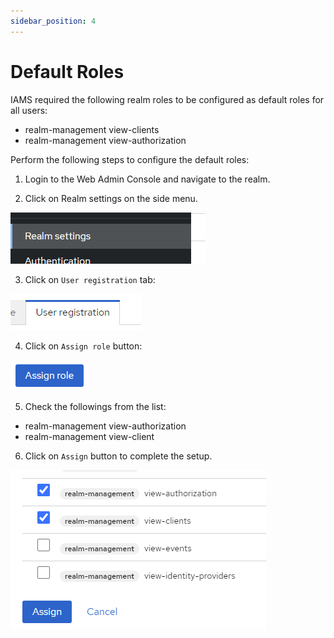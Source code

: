 ```yaml
---
sidebar_position: 4
---
```


#	Default Roles

IAMS required the following realm roles to be configured as default roles for all users:
*	realm-management view-clients
*	realm-management view-authorization


Perform the following steps to configure the default roles: 

1.	Login to the Web Admin Console and navigate to the realm.

2.	Click on Realm settings on the side menu.

![Realm Settings](./images/04_realm_settings.png)


3.	Click on `User registration` tab:
 
![User Registration](./images/04_user_registration.png) 


4.	Click on `Assign role` button:
 
![Assign Role](./images/04_assign_role.png)  


5.	Check the followings from the list:
*	realm-management view-authorization
*	realm-management view-client

6.	Click on `Assign` button to complete the setup.


![Assign Role](./images/04_assign.png)   

